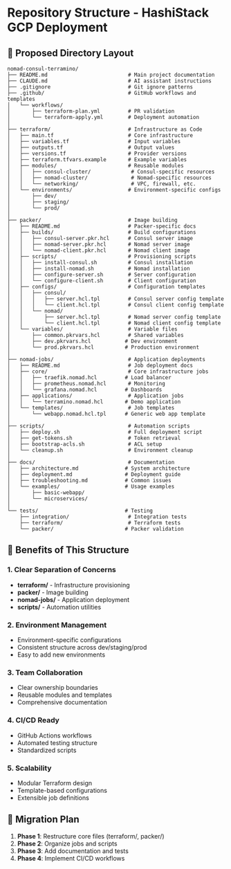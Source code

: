 # Repository Structure - HashiStack GCP Deployment

## 📁 Proposed Directory Layout

```
nomad-consul-terramino/
├── README.md                          # Main project documentation
├── CLAUDE.md                          # AI assistant instructions
├── .gitignore                         # Git ignore patterns
├── .github/                           # GitHub workflows and templates
│   └── workflows/
│       ├── terraform-plan.yml         # PR validation
│       └── terraform-apply.yml        # Deployment automation
│
├── terraform/                         # Infrastructure as Code
│   ├── main.tf                        # Core infrastructure
│   ├── variables.tf                   # Input variables
│   ├── outputs.tf                     # Output values
│   ├── versions.tf                    # Provider versions
│   ├── terraform.tfvars.example       # Example variables
│   ├── modules/                       # Reusable modules
│   │   ├── consul-cluster/             # Consul-specific resources
│   │   ├── nomad-cluster/              # Nomad-specific resources
│   │   └── networking/                 # VPC, firewall, etc.
│   └── environments/                  # Environment-specific configs
│       ├── dev/
│       ├── staging/
│       └── prod/
│
├── packer/                            # Image building
│   ├── README.md                      # Packer-specific docs
│   ├── builds/                        # Build configurations
│   │   ├── consul-server.pkr.hcl      # Consul server image
│   │   ├── nomad-server.pkr.hcl       # Nomad server image
│   │   └── nomad-client.pkr.hcl       # Nomad client image
│   ├── scripts/                       # Provisioning scripts
│   │   ├── install-consul.sh          # Consul installation
│   │   ├── install-nomad.sh           # Nomad installation
│   │   ├── configure-server.sh        # Server configuration
│   │   └── configure-client.sh        # Client configuration
│   ├── configs/                       # Configuration templates
│   │   ├── consul/
│   │   │   ├── server.hcl.tpl         # Consul server config template
│   │   │   └── client.hcl.tpl         # Consul client config template
│   │   └── nomad/
│   │       ├── server.hcl.tpl         # Nomad server config template
│   │       └── client.hcl.tpl         # Nomad client config template
│   └── variables/                     # Variable files
│       ├── common.pkrvars.hcl         # Shared variables
│       ├── dev.pkrvars.hcl           # Dev environment
│       └── prod.pkrvars.hcl          # Production environment
│
├── nomad-jobs/                        # Application deployments
│   ├── README.md                      # Job deployment docs
│   ├── core/                          # Core infrastructure jobs
│   │   ├── traefik.nomad.hcl         # Load balancer
│   │   ├── prometheus.nomad.hcl       # Monitoring
│   │   └── grafana.nomad.hcl         # Dashboards
│   ├── applications/                  # Application jobs
│   │   └── terramino.nomad.hcl       # Demo application
│   └── templates/                     # Job templates
│       └── webapp.nomad.hcl.tpl      # Generic web app template
│
├── scripts/                           # Automation scripts
│   ├── deploy.sh                      # Full deployment script
│   ├── get-tokens.sh                  # Token retrieval
│   ├── bootstrap-acls.sh              # ACL setup
│   └── cleanup.sh                     # Environment cleanup
│
├── docs/                              # Documentation
│   ├── architecture.md               # System architecture
│   ├── deployment.md                 # Deployment guide
│   ├── troubleshooting.md            # Common issues
│   └── examples/                     # Usage examples
│       ├── basic-webapp/
│       └── microservices/
│
└── tests/                            # Testing
    ├── integration/                   # Integration tests
    ├── terraform/                     # Terraform tests
    └── packer/                       # Packer validation
```

## 🎯 Benefits of This Structure

### **1. Clear Separation of Concerns**
- **terraform/** - Infrastructure provisioning
- **packer/** - Image building  
- **nomad-jobs/** - Application deployment
- **scripts/** - Automation utilities

### **2. Environment Management**
- Environment-specific configurations
- Consistent structure across dev/staging/prod
- Easy to add new environments

### **3. Team Collaboration**
- Clear ownership boundaries
- Reusable modules and templates
- Comprehensive documentation

### **4. CI/CD Ready**
- GitHub Actions workflows
- Automated testing structure
- Standardized scripts

### **5. Scalability**
- Modular Terraform design
- Template-based configurations
- Extensible job definitions

## 🚀 Migration Plan

1. **Phase 1**: Restructure core files (terraform/, packer/)
2. **Phase 2**: Organize jobs and scripts
3. **Phase 3**: Add documentation and tests
4. **Phase 4**: Implement CI/CD workflows